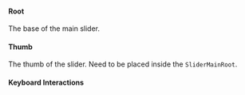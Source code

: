 #### Root

The base of the main slider.

<PropsTable :data="[
{
'name': 'as',
'description': '<p>The element or component this component should render as. Can be overwrite by <code>asChild</code></p>\n',
'type': 'AsTag | Component',
'required': false,
'default': '\'div\''
},
{
'name': 'asChild',
'description': '<p>Change the default rendered element for the one passed as a child, merging their props and behavior.</p>\n<p>Read the <a href=\'https://www.radix-vue.com/guides/composition.html\'>Radix-vue composition</a> guide for more details.</p>\n',
'type': 'boolean',
'required': false
},
{
'name': 'disabled',
'description': '<p>When <code>true</code>, prevents the user from interacting with the slider.</p>\n',
'type': 'boolean',
'required': false,
},
{
'name': 'orientation',
'description': '<p> The orientation of the slider.</p>\n',
'type': 'horizontal | vertical',
'required': false,
'default': 'horizontal'
}
]" />

#### Thumb

The thumb of the slider.
Need to be placed inside the `SliderMainRoot`.

<PropsTable :data="[
{
'name': 'as',
'description': '<p>The element or component this component should render as. Can be overwrite by <code>asChild</code></p>\n',
'type': 'AsTag | Component',
'required': false,
'default': '\'span\''
},
{
'name': 'asChild',
'description': '<p>Change the default rendered element for the one passed as a child, merging their props and behavior.</p>\n<p>Read the <a href=\'https://www.radix-vue.com/guides/composition.html\'>Radix-vue composition</a> guide for more details.</p>\n',
'type': 'boolean',
'required': false
},
]" />

#### Keyboard Interactions

<KeyboardTable :data="[
{
keys: ['ArrowRight'],
description: '<span> Increments <code>valueX</code>.</span>',
},
{
keys: ['ArrowLeft'],
description: '<span> Decrements <code>valueX</code>.</span>',
},
{
keys: ['ArrowUp'],
description: '<span> Increments <code>valueY</code>.</span>',
},
{
keys: ['ArrowDown'],
description: '<span> Decrements <code>valueY</code>.</span>',
},
{
keys: ['PageUp'],
description: '<span> Increases the <code>valueY</code>.</span>',
},
{
keys: ['PageDown'],
description: '<span> Decreases the <code>valueY</code>.</span>',
},
{
keys: ['Home'],
description: 'Sets the <code>valueX</code> to its minimum.',
},
{
keys: ['End'],
description: 'Sets the <code>valueX</code> to its maximum.',
},
{
keys: ['Shift + ArrowRight'],
description: '<span> Increases <code>valueX</code>. </span>',
},
{
keys: ['Shift + ArrowLeft'],
description: '<span> Decreases <code>valueX</code>.</span>',
},
{
keys: ['Shift + ArrowUp'],
description: '<span> Increases <code>valueY</code>. </span>',
},
{
keys: ['Shift + ArrowDown'],
description: '<span> Decreases <code>valueY</code>.</span>',
},
{
keys: ['Shift + PageUp'],
description: '<span> Increases the <code>valueX</code>.</span>',
},
{
keys: ['Shift + PageDown'],
description: '<span> Decreases the <code>valueX</code>.</span>',
},
{
keys: ['Shift + Home'],
description: 'Sets the <code>valueY</code> to its minimum.',
},
{
keys: ['Shift + End'],
description: 'Sets the <code>valueY</code> to its maximum.',
},
]"
/>
